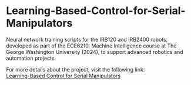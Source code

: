 # Learning-Based-Control-for-Serial-Manipulators
Neural network training scripts for the IRB120 and IRB2400 robots, developed as part of the ECE6210: Machine Intelligence course at The George Washington University (2024), to support advanced robotics and automation projects.

For more details about the project, visit the following link:  
[Learning-Based Control for Serial Manipulators](https://www.notion.so/minthihasoe/Learning-Based-Control-for-Serial-Manipulators-17166dd2fe9c801982d7edada113d809)


